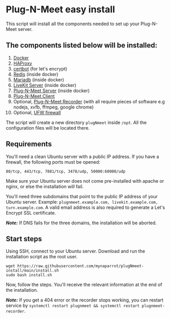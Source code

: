 # Plug-N-Meet easy install

This script will install all the components needed to set up your Plug-N-Meet server.

## The components listed below will be installed:

1) [Docker](https://docs.docker.com/engine/install/ubuntu/)
2) [HAProxy](https://www.haproxy.org/)
3) [certbot](https://certbot.eff.org/) (for let's encrypt)
4) [Redis](https://hub.docker.com/_/redis) (inside docker)
5) [Mariadb](https://hub.docker.com/_/mariadb) (inside docker)
6) [LiveKit Server](https://github.com/livekit/livekit-server) (inside docker)
7) [Plug-N-Meet Server](https://github.com/mynaparrot/plugNmeet-server) (inside docker)
8) [Plug-N-Meet Client](https://github.com/mynaparrot/plugNmeet-client)
9) Optional, [Plug-N-Meet Recorder](https://github.com/mynaparrot/plugNmeet-recorder) (with all require pieces of
   software e.g nodejs, xvfb, ffmpeg, google chrome)
10) Optional, [UFW firewall](https://help.ubuntu.com/community/UFW)

The script will create a new directory `plugNmeet` inside `/opt`. All the configuration files will be located there.

## Requirements

You'll need a clean Ubuntu server with a public IP address. If you have a firewall, the following ports must be opened:

```
80/tcp, 443/tcp, 7881/tcp, 3478/udp, 50000:60000/udp
```

Make sure your Ubuntu server does not come pre-installed with apache or nginx, or else the installation will fail.

You'll need three subdomains that point to the public IP address of your Ubuntu server.
Example: ```plugnmeet.example.com, livekit.example.com, turn.example.com```. A valid email address is also required to
generate a Let's Encrypt SSL certificate.

***Note:*** If DNS fails for the three domains, the installation will be aborted.

## Start steps

Using SSH, connect to your Ubuntu server. Download and run the installation script as the root user.

```
wget https://raw.githubusercontent.com/mynaparrot/plugNmeet-install/main/install.sh
sudo bash install.sh
```

Now, follow the steps. You'll receive the relevant information at the end of the installation.

***Note:*** If you get a 404 error or the recorder stops working, you can restart service
by `systemctl restart plugnmeet && systemctl restart plugnmeet-recorder`.
